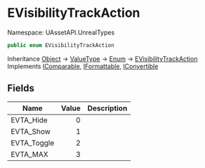 # EVisibilityTrackAction

Namespace: UAssetAPI.UnrealTypes

```csharp
public enum EVisibilityTrackAction
```

Inheritance [Object](https://docs.microsoft.com/en-us/dotnet/api/system.object) → [ValueType](https://docs.microsoft.com/en-us/dotnet/api/system.valuetype) → [Enum](https://docs.microsoft.com/en-us/dotnet/api/system.enum) → [EVisibilityTrackAction](./uassetapi.unrealtypes.evisibilitytrackaction.md)<br>
Implements [IComparable](https://docs.microsoft.com/en-us/dotnet/api/system.icomparable), [IFormattable](https://docs.microsoft.com/en-us/dotnet/api/system.iformattable), [IConvertible](https://docs.microsoft.com/en-us/dotnet/api/system.iconvertible)

## Fields

| Name | Value | Description |
| --- | --: | --- |
| EVTA_Hide | 0 |  |
| EVTA_Show | 1 |  |
| EVTA_Toggle | 2 |  |
| EVTA_MAX | 3 |  |
